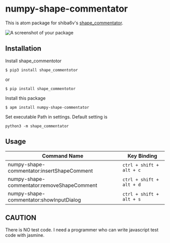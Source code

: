 # numpy-shape-commentator

This is atom package for shiba6v's [shape_commentator](https://github.com/shiba6v/shape_commentator).

![A screenshot of your package](https://raw.githubusercontent.com/wiki/masan4444/numpy-shape-commentator/images/success.gif)

## Installation
Install shape_commentotor
```
$ pip3 install shape_commentotor
```
or
```
$ pip install shape_commentotor
```
Install this package
```
$ apm install numpy-shape-commentator
```
Set executable Path in settings. Default setting is
```
python3 -m shape_commentator
```

## Usage
| Command Name                               | Key Binding                  |
|--------------------------------------------|------------------------------|
| numpy-shape-commentator:insertShapeComment | ```ctrl + shift + alt + c``` |
| numpy-shape-commentator:removeShapeComment | ```ctrl + shift + alt + d``` |
| numpy-shape-commentator:showInputDialog    | ```ctrl + shift + alt + s``` |


## CAUTION
There is NO test code. I need a programmer who can write javascript test code with jasmine.
